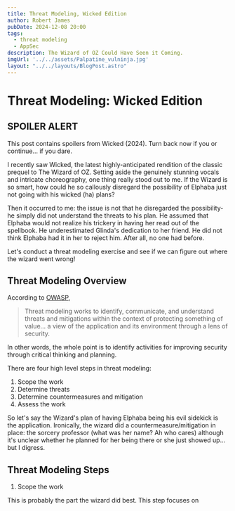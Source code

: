 ```yaml
---
title: Threat Modeling, Wicked Edition
author: Robert James
pubDate: 2024-12-08 20:00
tags:
  - threat modeling
  - AppSec
description: The Wizard of OZ Could Have Seen it Coming.
imgUrl: '../../assets/Palpatine_vulninja.jpg'
layout: "../../layouts/BlogPost.astro"
---
```


# Threat Modeling: Wicked Edition

## SPOILER ALERT

This post contains spoilers from Wicked (2024). Turn back now if you or continue... if you dare.

I recently saw Wicked, the latest highly-anticipated rendition of the classic prequel to The Wizard of OZ. Setting aside the genuinely stunning vocals and intricate choreography, one thing really stood out to me. If the Wizard is so smart, how could he so callously disregard the possibility of Elphaba just not going with his wicked (ha) plans?

Then it occurred to me: the issue is not that he disregarded the possibility- he simply did not understand the threats to his plan. He assumed that Elphaba would not realize his trickery in having her read out of the spellbook. He underestimated Glinda's dedication to her friend. He did not think Elphaba had it in her to reject him. After all, no one had before.

Let's conduct a threat modeling exercise and see if we can figure out where the wizard went wrong!

## Threat Modeling Overview

According to [OWASP](https://owasp.org/www-community/Threat_Modeling), 
> Threat modeling works to identify, communicate, and understand threats and mitigations within the context of protecting something of value... a view of the application and its environment through a lens of security.

In other words, the whole point is to identify activities for improving security through critical thinking and planning.

There are four high level steps in threat modeling:
1. Scope the work
2. Determine threats
3. Determine countermeasures and mitigation
4. Assess the work 

So let's say the Wizard's plan of having Elphaba being his evil sidekick is the application. Ironically, the wizard did a countermeasure/mitigation in place: the sorcery professor (what was her name? Ah who cares) although it's unclear whether he planned for her being there or she just showed up... but I digress.

## Threat Modeling Steps

1. Scope the work

This is probably the part the wizard did best. This step focuses on 